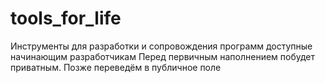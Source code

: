 # tools_for_life
Инструменты для разработки и сопровождения программ доступные начинающим разработчикам
Перед первичным наполнением побудет приватным. Позже переведём в публичное поле
